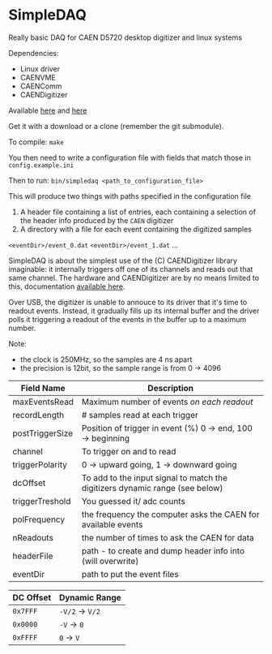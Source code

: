 SimpleDAQ
==========

Really basic DAQ for CAEN D5720 desktop digitizer and linux systems

Dependencies:
* Linux driver
* CAENVME
* CAENComm
* CAENDigitizer

Available [here](http://www.caen.it/csite/Function.jsp?parent=38&idfun=99) and [here](http://www.caen.it/csite/CaenProd.jsp?parent=14&idmod=624)

Get it with a download or a clone (remember the git submodule).

To compile:
`make`

You then need to write a configuration file with fields that match those in `config.example.ini`

Then to run:
`bin/simpledaq <path_to_configuration_file>`

This will produce two things with paths specified in the configuration file

1. A header file containing a list of entries, each containing a selection of the header info produced by the `CAEN` digitizer
1. A directory with a file for each event containing the digitized samples

`<eventDir>/event_0.dat` `<eventDir>/event_1.dat` ...

SimpleDAQ is about the simplest use of the (C) CAENDigitizer library imaginable: it internally triggers off one of its channels and reads out that same channel. The hardware and CAENDigitizer are by no means limited to this, documentation [available here](http://www.caen.it/csite/CaenProd.jsp?parent=38&idmod=717#).

Over USB, the digitizer is unable to annouce to its driver that it's time to readout events. Instead, it gradually fills up its internal buffer and the driver polls it triggering a readout of the events in the buffer up to a maximum number.

Note:
* the clock is 250MHz, so the samples are 4 ns apart
* the precision is 12bit, so the sample range is from 0 -> 4096

| Field Name | Description |
|---|---|
| maxEventsRead | Maximum number of events *on each readout* |
| recordLength | # samples read at each trigger |
| postTriggerSize | Position of trigger in event (%) 0 -> end, 100 -> beginning |
| channel | To trigger on and to read | 
| triggerPolarity | 0 -> upward going, 1 -> downward going |
| dcOffset | To add to the input signal to match the digitizers dynamic range (see below)|
| triggerTreshold | You guessed it/ adc counts |
| polFrequency | the frequency the computer asks the CAEN for available events |
| nReadouts | the number of times to ask the CAEN for data | 
| headerFile | path - to create and dump header info into (will overwrite) |
| eventDir | path to put the event files |
 
|DC Offset| Dynamic Range |
|---|---|
|`0x7FFF` |`-V/2` -> `V/2` | 
`0x0000`  | `-V` -> `0`| 
|`0xFFFF` | `0` -> `V`|

